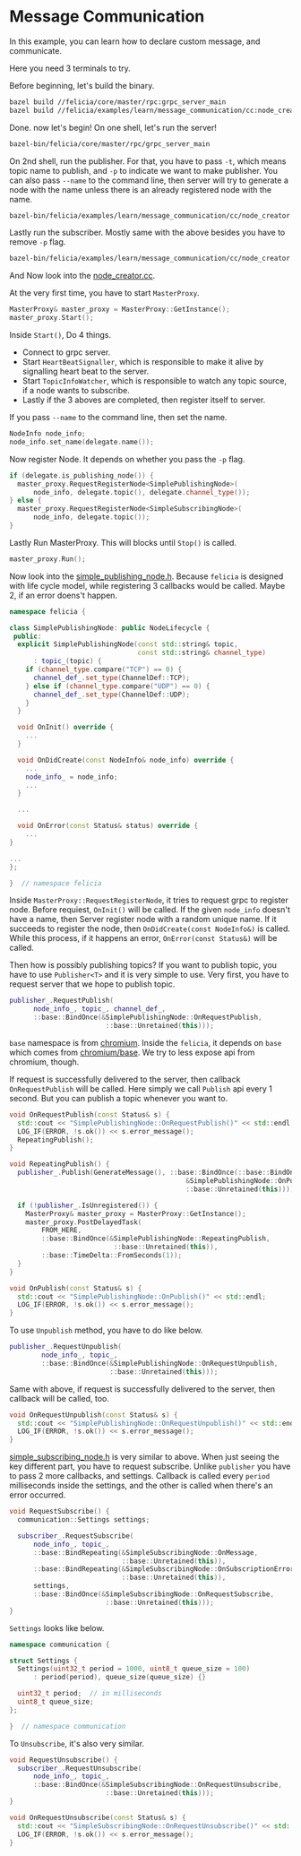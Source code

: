 # Message Communication

In this example, you can learn how to declare custom message, and communicate.

Here you need 3 terminals to try.

Before beginning, let's build the binary.

```bash
bazel build //felicia/core/master/rpc:grpc_server_main
bazel build //felicia/examples/learn/message_communication/cc:node_creator
```

Done. now let's begin! On one shell, let's run the server!

```bash
bazel-bin/felicia/core/master/rpc/grpc_server_main
```

On 2nd shell, run the publisher. For that, you have to pass `-t`, which means topic name to publish, and `-p` to indicate we want to make publisher. You can also pass `--name` to the command line, then server will try to generate a node with the name unless there is an already registered node with the name.

```bash
bazel-bin/felicia/examples/learn/message_communication/cc/node_creator -p -t message
```

Lastly run the subscriber. Mostly same with the above besides you have to remove `-p` flag.

```bash
bazel-bin/felicia/examples/learn/message_communication/cc/node_creator -t message
```

And Now look into the [node_creator.cc](node_creator.cc).

At the very first time, you have to start `MasterProxy`.

```c++
MasterProxy& master_proxy = MasterProxy::GetInstance();
master_proxy.Start();
```

Inside `Start()`, Do 4 things.
* Connect to grpc server.
* Start `HeartBeatSignaller`, which is responsible to make it alive by signalling heart beat to the server.
* Start `TopicInfoWatcher`, which is responsible to watch any topic source, if a node wants to subscribe.
* Lastly if the 3 aboves are completed, then register itself to server.

If you pass `--name` to the command line, then set the name.

```c++
NodeInfo node_info;
node_info.set_name(delegate.name());
```

Now register Node. It depends on whether you pass the `-p` flag.

```c++
if (delegate.is_publishing_node()) {
  master_proxy.RequestRegisterNode<SimplePublishingNode>(
      node_info, delegate.topic(), delegate.channel_type());
} else {
  master_proxy.RequestRegisterNode<SimpleSubscribingNode>(
      node_info, delegate.topic());
}
```

Lastly Run MasterProxy. This will blocks until `Stop()` is called.

```c++
master_proxy.Run();
```

Now look into the [simple_publishing_node.h](simple_publishing_node.h). Because `felicia` is designed with life cycle model, while registering 3 callbacks would be called. Maybe 2, if an error doens't happen.

```c++
namespace felicia {

class SimplePublishingNode: public NodeLifecycle {
 public:
  explicit SimplePublishingNode(const std::string& topic,
                                const std::string& channel_type)
      : topic_(topic) {
    if (channel_type.compare("TCP") == 0) {
      channel_def_.set_type(ChannelDef::TCP);
    } else if (channel_type.compare("UDP") == 0) {
      channel_def_.set_type(ChannelDef::UDP);
    }
  }

  void OnInit() override {
    ...
  }

  void OnDidCreate(const NodeInfo& node_info) override {
    ...
    node_info_ = node_info;
    ...
  }

  ...

  void OnError(const Status& status) override {
    ...
}

...
};

}  // namespace felicia
```

Inside `MasterProxy::RequestRegisterNode`, it tries to request grpc to register node.
Before requiest, `OnInit()` will be called. If the given `node_info` doesn't have a name, then Server register node with a random unique name. If it succeeds to register the node, then `OnDidCreate(const NodeInfo&)` is called. While this process, if it happens an error, `OnError(const Status&)` will be called.


Then how is possibly publishing topics? If you want to publish topic, you have to use `Publisher<T>` and it is very simple to use. Very first, you have to request server that we hope to publish topic.

```c++
publisher_.RequestPublish(
      node_info_, topic_, channel_def_,
      ::base::BindOnce(&SimplePublishingNode::OnRequestPublish,
                        ::base::Unretained(this)));
```

`base` namespace is from [chromium](/third_party/chromium). Inside the `felicia`, it depends on `base` which comes from [chromium/base](https://github.com/chromium/chromium/tree/master/base). We try to less expose api from chromium, though.

If request is successfully delivered to the server, then callback `OnRequestPublish` will be called. Here simply we call `Publish` api every 1 second. But you can publish a topic whenever you want to.

```c++
void OnRequestPublish(const Status& s) {
  std::cout << "SimplePublishingNode::OnRequestPublish()" << std::endl;
  LOG_IF(ERROR, !s.ok()) << s.error_message();
  RepeatingPublish();
}

void RepeatingPublish() {
  publisher_.Publish(GenerateMessage(), ::base::BindOnce(::base::BindOnce(
                                            &SimplePublishingNode::OnPublish,
                                            ::base::Unretained(this))));

  if (!publisher_.IsUnregistered()) {
    MasterProxy& master_proxy = MasterProxy::GetInstance();
    master_proxy.PostDelayedTask(
        FROM_HERE,
        ::base::BindOnce(&SimplePublishingNode::RepeatingPublish,
                          ::base::Unretained(this)),
        ::base::TimeDelta::FromSeconds(1));
  }
}

void OnPublish(const Status& s) {
  std::cout << "SimplePublishingNode::OnPublish()" << std::endl;
  LOG_IF(ERROR, !s.ok()) << s.error_message();
}
```

To use `Unpublish` method, you have to do like below.

```c++
publisher_.RequestUnpublish(
        node_info_, topic_,
        ::base::BindOnce(&SimplePublishingNode::OnRequestUnpublish,
                         ::base::Unretained(this)));
```

Same with above, if request is successfully delivered to the server, then callback
will be called, too.

```c++
void OnRequestUnpublish(const Status& s) {
  std::cout << "SimplePublishingNode::OnRequestUnpublish()" << std::endl;
  LOG_IF(ERROR, !s.ok()) << s.error_message();
}
```

[simple_subscribing_node.h](simple_subscribing_node.h) is very similar to above. When just seeing the key different part, you have to request subscribe. Unlike `publisher` you have to pass 2 more callbacks, and settings. Callback is called every `period` milliseconds inside the settings, and the other is called when there's an error occurred.

```c++
void RequestSubscribe() {
  communication::Settings settings;

  subscriber_.RequestSubscribe(
      node_info_, topic_,
      ::base::BindRepeating(&SimpleSubscribingNode::OnMessage,
                            ::base::Unretained(this)),
      ::base::BindRepeating(&SimpleSubscribingNode::OnSubscriptionError,
                            ::base::Unretained(this)),
      settings,
      ::base::BindOnce(&SimpleSubscribingNode::OnRequestSubscribe,
                        ::base::Unretained(this)));
}
```

`Settings` looks like below.

```c++
namespace communication {

struct Settings {
  Settings(uint32_t period = 1000, uint8_t queue_size = 100)
      : period(period), queue_size(queue_size) {}

  uint32_t period;  // in milliseconds
  uint8_t queue_size;
};

}  // namespace communication
```

To `Unsubscribe`, it's also very similar.

```c++
void RequestUnsubscribe() {
  subscriber_.RequestUnsubscribe(
      node_info_, topic_,
      ::base::BindOnce(&SimpleSubscribingNode::OnRequestUnsubscribe,
                        ::base::Unretained(this)));
}

void OnRequestUnsubscribe(const Status& s) {
  std::cout << "SimpleSubscribingNode::OnRequestUnsubscribe()" << std::endl;
  LOG_IF(ERROR, !s.ok()) << s.error_message();
}
```

